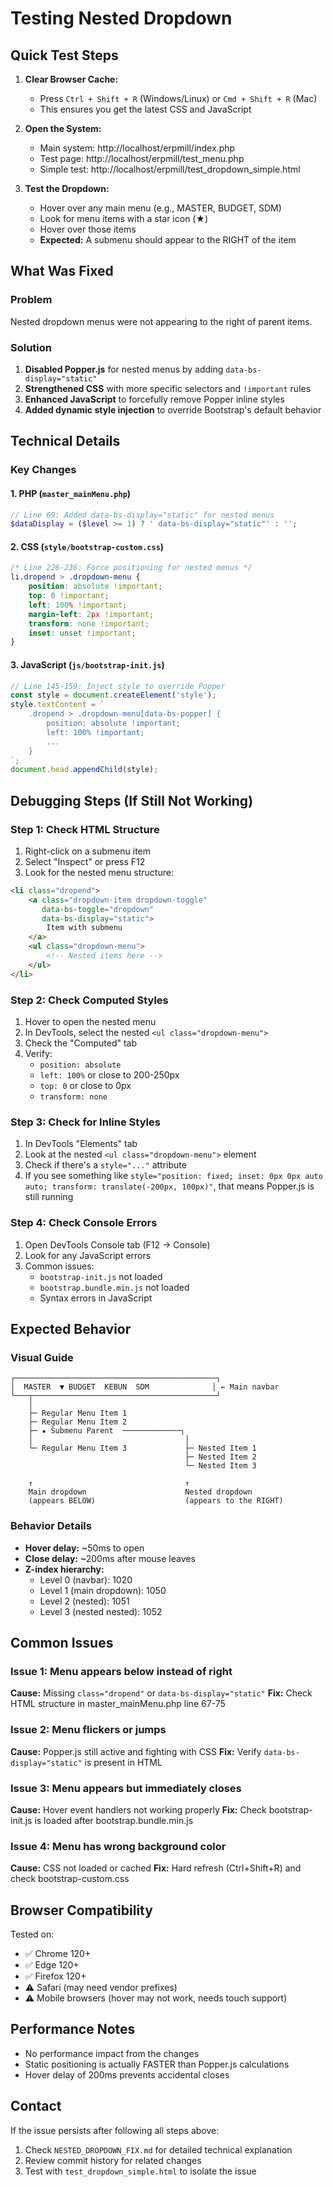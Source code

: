 # Testing Nested Dropdown

## Quick Test Steps

1. **Clear Browser Cache:**
   - Press `Ctrl + Shift + R` (Windows/Linux) or `Cmd + Shift + R` (Mac)
   - This ensures you get the latest CSS and JavaScript

2. **Open the System:**
   - Main system: http://localhost/erpmill/index.php
   - Test page: http://localhost/erpmill/test_menu.php
   - Simple test: http://localhost/erpmill/test_dropdown_simple.html

3. **Test the Dropdown:**
   - Hover over any main menu (e.g., MASTER, BUDGET, SDM)
   - Look for menu items with a star icon (★)
   - Hover over those items
   - **Expected:** A submenu should appear to the RIGHT of the item

## What Was Fixed

### Problem
Nested dropdown menus were not appearing to the right of parent items.

### Solution
1. **Disabled Popper.js** for nested menus by adding `data-bs-display="static"`
2. **Strengthened CSS** with more specific selectors and `!important` rules
3. **Enhanced JavaScript** to forcefully remove Popper inline styles
4. **Added dynamic style injection** to override Bootstrap's default behavior

## Technical Details

### Key Changes

#### 1. PHP (`master_mainMenu.php`)
```php
// Line 69: Added data-bs-display="static" for nested menus
$dataDisplay = ($level >= 1) ? ' data-bs-display="static"' : '';
```

#### 2. CSS (`style/bootstrap-custom.css`)
```css
/* Line 226-236: Force positioning for nested menus */
li.dropend > .dropdown-menu {
    position: absolute !important;
    top: 0 !important;
    left: 100% !important;
    margin-left: 2px !important;
    transform: none !important;
    inset: unset !important;
}
```

#### 3. JavaScript (`js/bootstrap-init.js`)
```javascript
// Line 145-159: Inject style to override Popper
const style = document.createElement('style');
style.textContent = `
    .dropend > .dropdown-menu[data-bs-popper] {
        position: absolute !important;
        left: 100% !important;
        ...
    }
`;
document.head.appendChild(style);
```

## Debugging Steps (If Still Not Working)

### Step 1: Check HTML Structure
1. Right-click on a submenu item
2. Select "Inspect" or press F12
3. Look for the nested menu structure:
```html
<li class="dropend">
    <a class="dropdown-item dropdown-toggle"
       data-bs-toggle="dropdown"
       data-bs-display="static">
        Item with submenu
    </a>
    <ul class="dropdown-menu">
        <!-- Nested items here -->
    </ul>
</li>
```

### Step 2: Check Computed Styles
1. Hover to open the nested menu
2. In DevTools, select the nested `<ul class="dropdown-menu">`
3. Check the "Computed" tab
4. Verify:
   - `position: absolute`
   - `left: 100%` or close to 200-250px
   - `top: 0` or close to 0px
   - `transform: none`

### Step 3: Check for Inline Styles
1. In DevTools "Elements" tab
2. Look at the nested `<ul class="dropdown-menu">` element
3. Check if there's a `style="..."` attribute
4. If you see something like `style="position: fixed; inset: 0px 0px auto auto; transform: translate(-200px, 100px)"`, that means Popper.js is still running

### Step 4: Check Console Errors
1. Open DevTools Console tab (F12 → Console)
2. Look for any JavaScript errors
3. Common issues:
   - `bootstrap-init.js` not loaded
   - `bootstrap.bundle.min.js` not loaded
   - Syntax errors in JavaScript

## Expected Behavior

### Visual Guide
```
┌─────────────────────────────────────────────┐
│  MASTER  ▼ BUDGET  KEBUN  SDM              │ ← Main navbar
└───┬─────────────────────────────────────────┘
    │
    ├─ Regular Menu Item 1
    ├─ Regular Menu Item 2
    ├─ ★ Submenu Parent  ─────────────┐
    │                                  │
    └─ Regular Menu Item 3             ├─ Nested Item 1
                                       ├─ Nested Item 2
                                       └─ Nested Item 3

    ↑                                  ↑
    Main dropdown                      Nested dropdown
    (appears BELOW)                    (appears to the RIGHT)
```

### Behavior Details
- **Hover delay:** ~50ms to open
- **Close delay:** ~200ms after mouse leaves
- **Z-index hierarchy:**
  - Level 0 (navbar): 1020
  - Level 1 (main dropdown): 1050
  - Level 2 (nested): 1051
  - Level 3 (nested nested): 1052

## Common Issues

### Issue 1: Menu appears below instead of right
**Cause:** Missing `class="dropend"` or `data-bs-display="static"`
**Fix:** Check HTML structure in master_mainMenu.php line 67-75

### Issue 2: Menu flickers or jumps
**Cause:** Popper.js still active and fighting with CSS
**Fix:** Verify `data-bs-display="static"` is present in HTML

### Issue 3: Menu appears but immediately closes
**Cause:** Hover event handlers not working properly
**Fix:** Check bootstrap-init.js is loaded after bootstrap.bundle.min.js

### Issue 4: Menu has wrong background color
**Cause:** CSS not loaded or cached
**Fix:** Hard refresh (Ctrl+Shift+R) and check bootstrap-custom.css

## Browser Compatibility

Tested on:
- ✅ Chrome 120+
- ✅ Edge 120+
- ✅ Firefox 120+
- ⚠️ Safari (may need vendor prefixes)
- ⚠️ Mobile browsers (hover may not work, needs touch support)

## Performance Notes

- No performance impact from the changes
- Static positioning is actually FASTER than Popper.js calculations
- Hover delay of 200ms prevents accidental closes

## Contact

If the issue persists after following all steps above:
1. Check `NESTED_DROPDOWN_FIX.md` for detailed technical explanation
2. Review commit history for related changes
3. Test with `test_dropdown_simple.html` to isolate the issue
